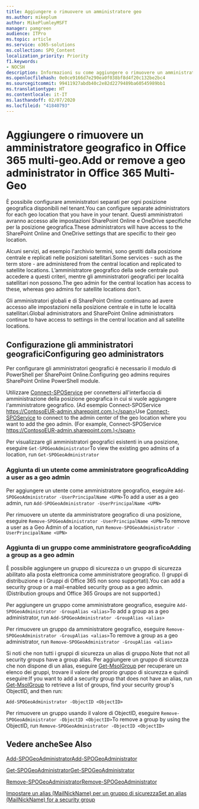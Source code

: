 ```yaml
---
title: Aggiungere o rimuovere un amministratore geo
ms.author: mikeplum
author: MikePlumleyMSFT
manager: pamgreen
audience: ITPro
ms.topic: article
ms.service: o365-solutions
ms.collection: SPO_Content
localization_priority: Priority
f1.keywords:
- NOCSH
description: Informazioni su come aggiungere o rimuovere un amministratore geografico in Office 365 multi-geo.
ms.openlocfilehash: 0e0ce9166d7e290ea0f038bf8d4f20c132be2bc4
ms.sourcegitcommit: 99411927abdb40c2e82d2279489ba60545989bb1
ms.translationtype: HT
ms.contentlocale: it-IT
ms.lasthandoff: 02/07/2020
ms.locfileid: "41840793"
---
```

# <a name="add-or-remove-a-geo-administrator-in-office-365-multi-geo"></a><span data-ttu-id="7b57f-103">Aggiungere o rimuovere un amministratore geografico in Office 365 multi-geo.</span><span class="sxs-lookup"><span data-stu-id="7b57f-103">Add or remove a geo administrator in Office 365 Multi-Geo</span></span>

<span data-ttu-id="7b57f-104">È possibile configurare amministratori separati per ogni posizione geografica disponibili nel tenant.</span><span class="sxs-lookup"><span data-stu-id="7b57f-104">You can configure separate administrators for each geo location that you have in your tenant.</span></span> <span data-ttu-id="7b57f-105">Questi amministratori avranno accesso alle impostazioni SharePoint Online e OneDrive specifiche per la posizione geografica.</span><span class="sxs-lookup"><span data-stu-id="7b57f-105">These administrators will have access to the SharePoint Online and OneDrive settings that are specific to their geo location.</span></span>

<span data-ttu-id="7b57f-106">Alcuni servizi, ad esempio l'archivio termini, sono gestiti dalla posizione centrale e replicati nelle posizioni satellitari.</span><span class="sxs-lookup"><span data-stu-id="7b57f-106">Some services - such as the term store - are administered from the central location and replicated to satellite locations.</span></span> <span data-ttu-id="7b57f-107">L’amministratore geografico della sede centrale può accedere a questi criteri, mentre gli amministratori geografici per località satellitari non possono.</span><span class="sxs-lookup"><span data-stu-id="7b57f-107">The geo admin for the central location has access to these, whereas geo admins for satellite locations don't.</span></span>

<span data-ttu-id="7b57f-108">Gli amministratori globali e di SharePoint Online continuano ad avere accesso alle impostazioni nella posizione centrale e in tutte le località satellitari.</span><span class="sxs-lookup"><span data-stu-id="7b57f-108">Global administrators and SharePoint Online administrators continue to have access to settings in the central location and all satellite locations.</span></span>

## <a name="configuring-geo-administrators"></a><span data-ttu-id="7b57f-109">Configurazione gli amministratori geografici</span><span class="sxs-lookup"><span data-stu-id="7b57f-109">Configuring geo administrators</span></span>

<span data-ttu-id="7b57f-110">Per configurare gli amministratori geografici è necessario il modulo di PowerShell per SharePoint Online.</span><span class="sxs-lookup"><span data-stu-id="7b57f-110">Configuring geo admins requires SharePoint Online PowerShell module.</span></span>

<span data-ttu-id="7b57f-111">Utilizzare [Connect-SPOService](https://docs.microsoft.com/powershell/module/sharepoint-online/Connect-SPOService) per connettersi all'interfaccia di amministrazione della posizione geografica in cui si vuole aggiungere l'amministratore geografico. (Ad esempio Connect-SPOService  https://ContosoEUR-admin.sharepoint.com.)</span><span class="sxs-lookup"><span data-stu-id="7b57f-111">Use [Connect-SPOService](https://docs.microsoft.com/powershell/module/sharepoint-online/Connect-SPOService) to connect to the admin center of the geo location where you want to add the geo admin. (For example, Connect-SPOService  https://ContosoEUR-admin.sharepoint.com.)</span></span>

<span data-ttu-id="7b57f-112">Per visualizzare gli amministratori geografici esistenti in una posizione, eseguire `Get-SPOGeoAdministrator`</span><span class="sxs-lookup"><span data-stu-id="7b57f-112">To view the existing geo admins of a location, run `Get-SPOGeoAdministrator`</span></span>

### <a name="adding-a-user-as-a-geo-admin"></a><span data-ttu-id="7b57f-113">Aggiunta di un utente come amministratore geografico</span><span class="sxs-lookup"><span data-stu-id="7b57f-113">Adding a user as a geo admin</span></span>

<span data-ttu-id="7b57f-114">Per aggiungere un utente come amministratore geografico, eseguire `Add-SPOGeoAdministrator -UserPrincipalName <UPN>`</span><span class="sxs-lookup"><span data-stu-id="7b57f-114">To add a user as a geo admin, run `Add-SPOGeoAdministrator -UserPrincipalName <UPN>`</span></span>

<span data-ttu-id="7b57f-115">Per rimuovere un utente da amministratore geografico di una posizione, eseguire  `Remove-SPOGeoAdministrator -UserPrincipalName <UPN>`</span><span class="sxs-lookup"><span data-stu-id="7b57f-115">To remove a user as a Geo Admin of a location, run  `Remove-SPOGeoAdministrator -UserPrincipalName <UPN>`</span></span>

### <a name="adding-a-group-as-a-geo-admin"></a><span data-ttu-id="7b57f-116">Aggiunta di un gruppo come amministratore geografico</span><span class="sxs-lookup"><span data-stu-id="7b57f-116">Adding a group as a geo admin</span></span>

<span data-ttu-id="7b57f-117">È possibile aggiungere un gruppo di sicurezza o un gruppo di sicurezza abilitato alla posta elettronica come amministratore geografico. (I gruppi di distribuzione e i Gruppi di Office 365 non sono supportati).</span><span class="sxs-lookup"><span data-stu-id="7b57f-117">You can add a security group or a mail-enabled security group as a geo admin. (Distribution groups and Office 365 Groups are not supported.)</span></span>

<span data-ttu-id="7b57f-118">Per aggiungere un gruppo come amministratore geografico, eseguire `Add-SPOGeoAdministrator -GroupAlias <alias>`</span><span class="sxs-lookup"><span data-stu-id="7b57f-118">To add a group as a geo administrator, run `Add-SPOGeoAdministrator -GroupAlias <alias>`</span></span>

<span data-ttu-id="7b57f-119">Per rimuovere un gruppo da amministratore geografico, eseguire `Remove-SPOGeoAdministrator -GroupAlias <alias>`</span><span class="sxs-lookup"><span data-stu-id="7b57f-119">To remove a group as a geo administrator, run `Remove-SPOGeoAdministrator -GroupAlias <alias>`</span></span>

<span data-ttu-id="7b57f-120">Si noti che non tutti i gruppi di sicurezza un alias di gruppo.</span><span class="sxs-lookup"><span data-stu-id="7b57f-120">Note that not all security groups have a group alias.</span></span> <span data-ttu-id="7b57f-121">Per aggiungere un gruppo di sicurezza che non dispone di un alias, eseguire [Get-MsolGroup](https://docs.microsoft.com/powershell/module/msonline/get-msolgroup) per recuperare un elenco dei gruppi, trovare il valore del proprio gruppo di sicurezza e quindi eseguire:</span><span class="sxs-lookup"><span data-stu-id="7b57f-121">If you want to add a security group that does not have an alias, run [Get-MsolGroup](https://docs.microsoft.com/powershell/module/msonline/get-msolgroup) to retrieve a list of groups, find your security group's ObjectID, and then run:</span></span>

`Add-SPOGeoAdministrator -ObjectID <ObjectID>`

<span data-ttu-id="7b57f-122">Per rimuovere un gruppo usando il valore di ObjectID, eseguire `Remove-SPOGeoAdministrator -ObjectID <ObjectID>`</span><span class="sxs-lookup"><span data-stu-id="7b57f-122">To remove a group by using the ObjectID, run `Remove-SPOGeoAdministrator -ObjectID <ObjectID>`</span></span>

## <a name="see-also"></a><span data-ttu-id="7b57f-123">Vedere anche</span><span class="sxs-lookup"><span data-stu-id="7b57f-123">See Also</span></span>

[<span data-ttu-id="7b57f-124">Add-SPOGeoAdministrator</span><span class="sxs-lookup"><span data-stu-id="7b57f-124">Add-SPOGeoAdministrator</span></span>](https://docs.microsoft.com/powershell/module/sharepoint-online/add-spogeoadministrator)

[<span data-ttu-id="7b57f-125">Get-SPOGeoAdministrator</span><span class="sxs-lookup"><span data-stu-id="7b57f-125">Get-SPOGeoAdministrator</span></span>](https://docs.microsoft.com/powershell/module/sharepoint-online/get-spogeoadministrator)

[<span data-ttu-id="7b57f-126">Remove-SPOGeoAdministrator</span><span class="sxs-lookup"><span data-stu-id="7b57f-126">Remove-SPOGeoAdministrator</span></span>](https://docs.microsoft.com/powershell/module/sharepoint-online/remove-spogeoadministrator)

[<span data-ttu-id="7b57f-127">Impostare un alias (MailNickName) per un gruppo di sicurezza</span><span class="sxs-lookup"><span data-stu-id="7b57f-127">Set an alias (MailNickName) for a security group</span></span>](https://docs.microsoft.com/powershell/module/azuread/set-azureadgroup)